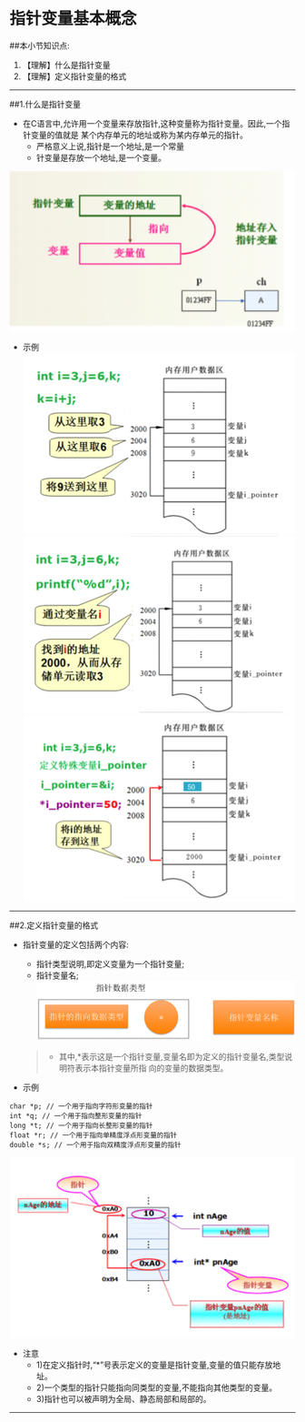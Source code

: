 # 指针变量基本概念

##本小节知识点:
1. 【理解】什么是指针变量
2. 【理解】定义指针变量的格式

---

##1.什么是指针变量
- 在C语言中,允许用一个变量来存放指针,这种变量称为指针变量。因此,一个指针变量的值就是
某个内存单元的地址或称为某内存单元的指针。
    + 严格意义上说,指针是一个地址,是一个常量
    + 针变量是存放一个地址,是一个变量。

![](./images/指针变量.png)

- 示例
![](./images/Snip20150518_8.png)
![](./images/Snip20150518_9.png)
![](./images/Snip20150518_10.png)
---

##2.定义指针变量的格式
- 指针变量的定义包括两个内容:
    + 指针类型说明,即定义变量为一个指针变量;
    + 指针变量名;
![](./images/zzbldygs.png)
    >+ 其中,*表示这是一个指针变量,变量名即为定义的指针变量名,类型说明符表示本指针变量所指 向的变量的数据类型。

- 示例
```
char *p; // 一个用于指向字符形变量的指针
int *q; // 一个用于指向整形变量的指针
long *t; // 一个用于指向长整形变量的指针
float *r; // 一个用于指向单精度浮点形变量的指针
double *s; // 一个用于指向双精度浮点形变量的指针
```
![](./images/Snip20150518_11.png)

- 注意
    + 1)在定义指针时,“*”号表示定义的变量是指针变量,变量的值只能存放地址。
    + 2)一个类型的指针只能指向同类型的变量,不能指向其他类型的变量。
    + 3)指针也可以被声明为全局、静态局部和局部的。

---
